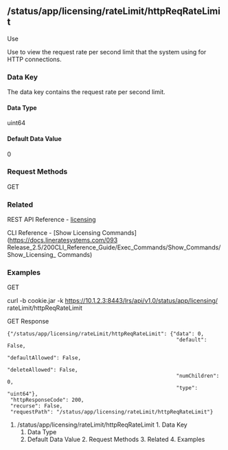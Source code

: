 ## /status/app/licensing/rateLimit/httpReqRateLimit

Use

Use to view the request rate per second limit that the system using for HTTP
connections.

### Data Key

The data key contains the request rate per second limit.

#### Data Type

uint64

#### Default Data Value

0

### Request Methods

GET

### Related

REST API Reference -
[licensing](/093Release_2.5/250REST_API_Reference_Guide/config/licensing)

CLI Reference - [Show Licensing Commands](https://docs.lineratesystems.com/093
Release_2.5/200CLI_Reference_Guide/Exec_Commands/Show_Commands/Show_Licensing_
Commands)

### Examples

GET

curl -b cookie.jar -k https://10.1.2.3:8443/lrs/api/v1.0/status/app/licensing/
rateLimit/httpReqRateLimit

GET Response

    
    
    {"/status/app/licensing/rateLimit/httpReqRateLimit": {"data": 0,
                                                           "default": False,
                                                           "defaultAllowed": False,
                                                           "deleteAllowed": False,
                                                           "numChildren": 0,
                                                           "type": "uint64"},
     "httpResponseCode": 200,
     "recurse": False,
     "requestPath": "/status/app/licensing/rateLimit/httpReqRateLimit"}
    

  1. /status/app/licensing/rateLimit/httpReqRateLimit
    1. Data Key
      1. Data Type
      2. Default Data Value
    2. Request Methods
    3. Related
    4. Examples

